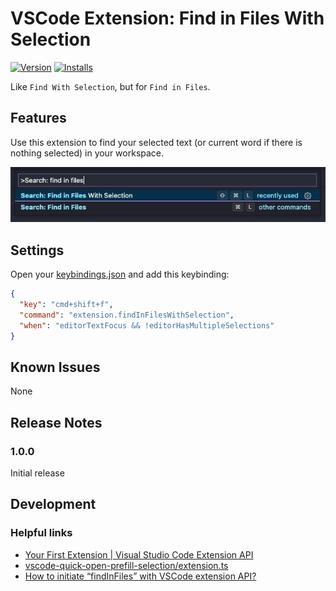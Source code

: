 # VSCode Extension: Find in Files With Selection

[![Version](https://vsmarketplacebadge.apphb.com/version-short/kylpo.vscode-find-in-files-with-selection.svg)](https://marketplace.visualstudio.com/items?itemName=kylpo.vscode-find-in-files-with-selection)
[![Installs](https://vsmarketplacebadge.apphb.com/installs-short/kylpo.vscode-find-in-files-with-selection.svg)](https://marketplace.visualstudio.com/items?itemName=kylpo.vscode-find-in-files-with-selection)

Like `Find With Selection`, but for `Find in Files`.

## Features

Use this extension to find your selected text (or current word if there is nothing selected) in your workspace.

![Command Palette with "Find in Files With Selection" command highlighted](https://github.com/kylpo/vscode-find-in-files-with-selection/blob/main/assets/Command-Palette.jpg)

## Settings

Open your [keybindings.json](https://code.visualstudio.com/docs/getstarted/keybindings#_advanced-customization) and add this keybinding:

```json
{
  "key": "cmd+shift+f",
  "command": "extension.findInFilesWithSelection",
  "when": "editorTextFocus && !editorHasMultipleSelections"
}
```

## Known Issues

None

## Release Notes

### 1.0.0

Initial release

## Development

### Helpful links

- [Your First Extension | Visual Studio Code Extension API](https://code.visualstudio.com/api/get-started/your-first-extension)
- [vscode-quick-open-prefill-selection/extension.ts](https://github.com/ColCh/vscode-quick-open-prefill-selection/blob/master/src/extension.ts)
- [How to initiate “findInFiles” with VSCode extension API?](https://stackoverflow.com/questions/56821068/how-to-initiate-findinfiles-with-vscode-extension-api/56821183#)

